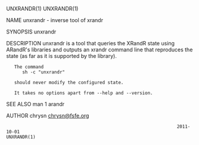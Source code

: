 UNXRANDR(1)                                                                                                                            UNXRANDR(1)

NAME
       unxrandr - inverse tool of xrandr

SYNOPSIS
       unxrandr

DESCRIPTION
       unxrandr  is a tool that queries the XRandR state using ARandR's libraries and outputs an xrandr command line that reproduces the state (as
       far as it is supported by the library).

       The command
          sh -c "unxrandr"

       should never modify the configured state.

       It takes no options apart from --help and --version.

SEE ALSO
       man 1 arandr

AUTHOR
       chrysn <chrysn@fsfe.org>

                                                                    2011-10-01                                                         UNXRANDR(1)
